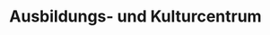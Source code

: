 ---
title: "Ausbildungs- und Kulturcentrum"
url: /berlin/ausbildungs-und-kulturcentrum/
shop: Kleidung
---